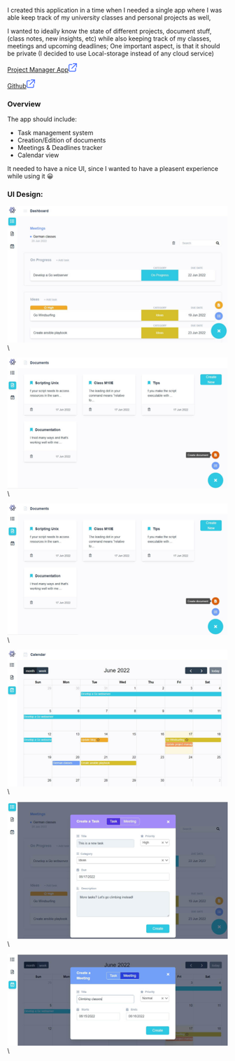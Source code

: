 [category]: <> (side projects)
[date]: <> (2022/06/17)
[title]: <> (Project manager)
[color]: <> (green)

I created this application in a time when I needed a single app where I was able keep track of my university classes and personal projects as well,

I wanted to ideally know the state of different projects,
document stuff, (class notes, new insights, etc) while
also keeping track of my classes, meetings and upcoming deadlines;
One important aspect, is that it should be private (I decided to use Local-storage instead of any cloud service)

[Project Manager App](https://danielratmiroff.github.io/project-management/#/)![Visit App](https://raw.githubusercontent.com/Danielratmiroff/myblog/master/images/linkicon.svg)

[Github](https://danielratmiroff.github.io/project-management/)![Github](https://raw.githubusercontent.com/Danielratmiroff/myblog/master/images/linkicon.svg)

### Overview

The app should include:

- Task management system
- Creation/Edition of documents
- Meetings & Deadlines tracker
- Calendar view

It needed to have a nice UI, since I wanted to have a pleasent experience while using it 😀

### UI Design:

![Dashboard](https://raw.githubusercontent.com/Danielratmiroff/myblog/master/images/projectmanager/dashboard.jpg)\

![Documents](https://raw.githubusercontent.com/Danielratmiroff/myblog/master/images/projectmanager/documents.jpg)\

![Documents](https://raw.githubusercontent.com/Danielratmiroff/myblog/master/images/projectmanager/documents.jpg)\

![Calendar](https://raw.githubusercontent.com/Danielratmiroff/myblog/master/images/projectmanager/calendar.jpg)\

![New task](https://raw.githubusercontent.com/Danielratmiroff/myblog/master/images/projectmanager/newtask.jpg)\

![New meeting](https://raw.githubusercontent.com/Danielratmiroff/myblog/master/images/projectmanager/newmeeting.jpg)\
